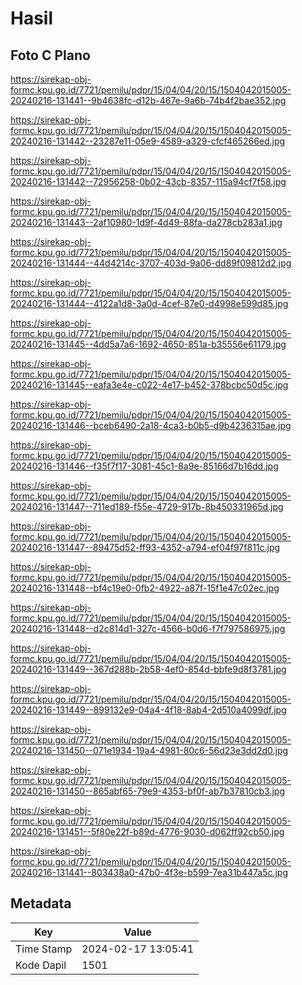 # Hasil

## Foto C Plano

https://sirekap-obj-formc.kpu.go.id/7721/pemilu/pdpr/15/04/04/20/15/1504042015005-20240216-131441--9b4638fc-d12b-467e-9a6b-74b4f2bae352.jpg

https://sirekap-obj-formc.kpu.go.id/7721/pemilu/pdpr/15/04/04/20/15/1504042015005-20240216-131442--23287e11-05e9-4589-a329-cfcf465266ed.jpg

https://sirekap-obj-formc.kpu.go.id/7721/pemilu/pdpr/15/04/04/20/15/1504042015005-20240216-131442--72956258-0b02-43cb-8357-115a94cf7f58.jpg

https://sirekap-obj-formc.kpu.go.id/7721/pemilu/pdpr/15/04/04/20/15/1504042015005-20240216-131443--2af10980-1d9f-4d49-88fa-da278cb283a1.jpg

https://sirekap-obj-formc.kpu.go.id/7721/pemilu/pdpr/15/04/04/20/15/1504042015005-20240216-131444--44d4214c-3707-403d-9a06-dd89f09812d2.jpg

https://sirekap-obj-formc.kpu.go.id/7721/pemilu/pdpr/15/04/04/20/15/1504042015005-20240216-131444--4122a1d8-3a0d-4cef-87e0-d4998e599d85.jpg

https://sirekap-obj-formc.kpu.go.id/7721/pemilu/pdpr/15/04/04/20/15/1504042015005-20240216-131445--4dd5a7a6-1692-4650-851a-b35556e61179.jpg

https://sirekap-obj-formc.kpu.go.id/7721/pemilu/pdpr/15/04/04/20/15/1504042015005-20240216-131445--eafa3e4e-c022-4e17-b452-378bcbc50d5c.jpg

https://sirekap-obj-formc.kpu.go.id/7721/pemilu/pdpr/15/04/04/20/15/1504042015005-20240216-131446--bceb6490-2a18-4ca3-b0b5-d9b4236315ae.jpg

https://sirekap-obj-formc.kpu.go.id/7721/pemilu/pdpr/15/04/04/20/15/1504042015005-20240216-131446--f35f7f17-3081-45c1-8a9e-85166d7b16dd.jpg

https://sirekap-obj-formc.kpu.go.id/7721/pemilu/pdpr/15/04/04/20/15/1504042015005-20240216-131447--711ed189-f55e-4729-917b-8b450331965d.jpg

https://sirekap-obj-formc.kpu.go.id/7721/pemilu/pdpr/15/04/04/20/15/1504042015005-20240216-131447--89475d52-ff93-4352-a794-ef04f97f811c.jpg

https://sirekap-obj-formc.kpu.go.id/7721/pemilu/pdpr/15/04/04/20/15/1504042015005-20240216-131448--bf4c19e0-0fb2-4922-a87f-15f1e47c02ec.jpg

https://sirekap-obj-formc.kpu.go.id/7721/pemilu/pdpr/15/04/04/20/15/1504042015005-20240216-131448--d2c814d1-327c-4566-b0d6-f7f797586975.jpg

https://sirekap-obj-formc.kpu.go.id/7721/pemilu/pdpr/15/04/04/20/15/1504042015005-20240216-131449--367d288b-2b58-4ef0-854d-bbfe9d8f3781.jpg

https://sirekap-obj-formc.kpu.go.id/7721/pemilu/pdpr/15/04/04/20/15/1504042015005-20240216-131449--899132e9-04a4-4f18-8ab4-2d510a4099df.jpg

https://sirekap-obj-formc.kpu.go.id/7721/pemilu/pdpr/15/04/04/20/15/1504042015005-20240216-131450--071e1934-19a4-4981-80c6-56d23e3dd2d0.jpg

https://sirekap-obj-formc.kpu.go.id/7721/pemilu/pdpr/15/04/04/20/15/1504042015005-20240216-131450--865abf65-79e9-4353-bf0f-ab7b37810cb3.jpg

https://sirekap-obj-formc.kpu.go.id/7721/pemilu/pdpr/15/04/04/20/15/1504042015005-20240216-131451--5f80e22f-b89d-4776-9030-d062ff92cb50.jpg

https://sirekap-obj-formc.kpu.go.id/7721/pemilu/pdpr/15/04/04/20/15/1504042015005-20240216-131441--803438a0-47b0-4f3e-b599-7ea31b447a5c.jpg


## Metadata

| Key        | Value               |
| ---------- | ------------------- |
| Time Stamp | 2024-02-17 13:05:41 |
| Kode Dapil | 1501                |



